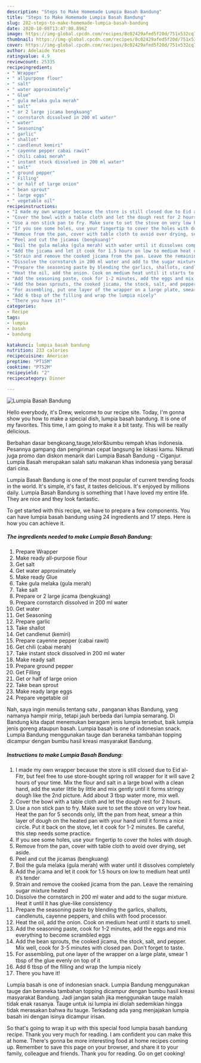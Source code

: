 ```yaml
---
description: "Steps to Make Homemade Lumpia Basah Bandung"
title: "Steps to Make Homemade Lumpia Basah Bandung"
slug: 282-steps-to-make-homemade-lumpia-basah-bandung
date: 2020-10-08T13:47:08.896Z
image: https://img-global.cpcdn.com/recipes/8c02429afed5f20d/751x532cq70/lumpia-basah-bandung-recipe-main-photo.jpg
thumbnail: https://img-global.cpcdn.com/recipes/8c02429afed5f20d/751x532cq70/lumpia-basah-bandung-recipe-main-photo.jpg
cover: https://img-global.cpcdn.com/recipes/8c02429afed5f20d/751x532cq70/lumpia-basah-bandung-recipe-main-photo.jpg
author: Adelaide Yates
ratingvalue: 4.9
reviewcount: 25335
recipeingredient:
- " Wrapper"
- " allpurpose flour"
- " salt"
- " water approximately"
- " Glue"
- " gula melaka gula merah"
- " salt"
- " or 2 large jicama bengkuang"
- " cornstarch dissolved in 200 ml water"
- " water"
- " Seasoning"
- " garlic"
- " shallot"
- " candlenut kemiri"
- " cayenne pepper cabai rawit"
- " chili cabai merah"
- " instant stock dissolved in 200 ml water"
- " salt"
- " ground pepper"
- " Filling"
- " or half of large onion"
- " bean sprout"
- " large eggs"
- " vegetable oil"
recipeinstructions:
- "I made my own wrapper because the store is still closed due to Eid al-Fitr, but feel free to use store-bought spring roll wrapper for it will save 2 hours of your time. Mix the flour and salt in a large bowl with a clean hand, add the water little by little and mix gently until it forms stringy dough like the 2nd picture. Add about 3 tbsp water more, mix well."
- "Cover the bowl with a table cloth and let the dough rest for 2 hours."
- "Use a non stick pan to fry. Make sure to set the stove on very low heat. Heat the pan for 5 seconds only, lift the pan from heat, smear a thin layer of dough on the heated pan with your hand until it forms a nice circle. Put it back on the stove, let it cook for 1-2 minutes. Be careful, this step needs some practice."
- "If you see some holes, use your fingertip to cover the holes with dough."
- "Remove from the pan, cover with table cloth to avoid over drying, set aside."
- "Peel and cut the jicamas (bengkuang)"
- "Boil the gula melaka (gula merah) with water until it dissolves completely"
- "Add the jicama and let it cook for 1.5 hours on low to medium heat until it’s tender"
- "Strain and remove the cooked jicama from the pan. Leave the remaining sugar mixture heated"
- "Dissolve the cornstarch in 200 ml water and add to the sugar mixture. Heat it until it has glue-like consistency"
- "Prepare the seasoning paste by blending the garlics, shallots, candlenuts, cayenne peppers, and chilis with food processor."
- "Heat the oil, add the onion. Cook on medium heat until it starts to smell."
- "Add the seasoning paste, cook for 1-2 minutes, add the eggs and mix everything to become scrambled eggs"
- "Add the bean sprouts, the cooked jicama, the stock, salt, and pepper. Mix well, cook for 3-5 minutes with closed pan. Don’t forget to taste."
- "For assembling, put one layer of the wrapper on a large plate, smear 1 tbsp of the glue evenly on top of it"
- "Add 6 tbsp of the filling and wrap the lumpia nicely"
- "There you have it!"
categories:
- Recipe
tags:
- lumpia
- basah
- bandung

katakunci: lumpia basah bandung 
nutrition: 233 calories
recipecuisine: American
preptime: "PT15M"
cooktime: "PT52M"
recipeyield: "2"
recipecategory: Dinner

---
```



![Lumpia Basah Bandung](https://img-global.cpcdn.com/recipes/8c02429afed5f20d/751x532cq70/lumpia-basah-bandung-recipe-main-photo.jpg)

Hello everybody, it's Drew, welcome to our recipe site. Today, I'm gonna show you how to make a special dish, lumpia basah bandung. It is one of my favorites. This time, I am going to make it a bit tasty. This will be really delicious.

Berbahan dasar bengkoang,tauge,telor&amp;bumbu rempah khas indonesia. Pesannya gampang dan pengiriman cepat langsung ke lokasi kamu. Nikmati juga promo dan diskon menarik dari Lumpia Basah Bandung - Ciganjur. Lumpia Basah merupakan salah satu makanan khas indonesia yang berasal dari cina.

Lumpia Basah Bandung is one of the most popular of current trending foods in the world. It's simple, it's fast, it tastes delicious. It's enjoyed by millions daily. Lumpia Basah Bandung is something that I have loved my entire life. They are nice and they look fantastic.


To get started with this recipe, we have to prepare a few components. You can have lumpia basah bandung using 24 ingredients and 17 steps. Here is how you can achieve it.

<!--inarticleads1-->

##### The ingredients needed to make Lumpia Basah Bandung:

1. Prepare  Wrapper
1. Make ready  all-purpose flour
1. Get  salt
1. Get  water approximately
1. Make ready  Glue
1. Take  gula melaka (gula merah)
1. Take  salt
1. Prepare  or 2 large jicama (bengkuang)
1. Prepare  cornstarch dissolved in 200 ml water
1. Get  water
1. Get  Seasoning
1. Prepare  garlic
1. Take  shallot
1. Get  candlenut (kemiri)
1. Prepare  cayenne pepper (cabai rawit)
1. Get  chili (cabai merah)
1. Take  instant stock dissolved in 200 ml water
1. Make ready  salt
1. Prepare  ground pepper
1. Get  Filling
1. Get  or half of large onion
1. Take  bean sprout
1. Make ready  large eggs
1. Prepare  vegetable oil


Nah, saya ingin menulis tentang satu , panganan khas Bandung, yang namanya hampir mirip, tetapi jauh berbeda dari lumpia semarang. Di Bandung kita dapat menemukan beragam jenis lumpia tersebut, baik lumpia jenis goreng ataupun basah. Lumpia basah is one of indonesian snack. Lumpia Bandung menggunakan tauge dan beraneka tambahan topping dicampur dengan bumbu hasil kreasi masyarakat Bandung. 

<!--inarticleads2-->

##### Instructions to make Lumpia Basah Bandung:

1. I made my own wrapper because the store is still closed due to Eid al-Fitr, but feel free to use store-bought spring roll wrapper for it will save 2 hours of your time. Mix the flour and salt in a large bowl with a clean hand, add the water little by little and mix gently until it forms stringy dough like the 2nd picture. Add about 3 tbsp water more, mix well.
1. Cover the bowl with a table cloth and let the dough rest for 2 hours.
1. Use a non stick pan to fry. Make sure to set the stove on very low heat. Heat the pan for 5 seconds only, lift the pan from heat, smear a thin layer of dough on the heated pan with your hand until it forms a nice circle. Put it back on the stove, let it cook for 1-2 minutes. Be careful, this step needs some practice.
1. If you see some holes, use your fingertip to cover the holes with dough.
1. Remove from the pan, cover with table cloth to avoid over drying, set aside.
1. Peel and cut the jicamas (bengkuang)
1. Boil the gula melaka (gula merah) with water until it dissolves completely
1. Add the jicama and let it cook for 1.5 hours on low to medium heat until it’s tender
1. Strain and remove the cooked jicama from the pan. Leave the remaining sugar mixture heated
1. Dissolve the cornstarch in 200 ml water and add to the sugar mixture. Heat it until it has glue-like consistency
1. Prepare the seasoning paste by blending the garlics, shallots, candlenuts, cayenne peppers, and chilis with food processor.
1. Heat the oil, add the onion. Cook on medium heat until it starts to smell.
1. Add the seasoning paste, cook for 1-2 minutes, add the eggs and mix everything to become scrambled eggs
1. Add the bean sprouts, the cooked jicama, the stock, salt, and pepper. Mix well, cook for 3-5 minutes with closed pan. Don’t forget to taste.
1. For assembling, put one layer of the wrapper on a large plate, smear 1 tbsp of the glue evenly on top of it
1. Add 6 tbsp of the filling and wrap the lumpia nicely
1. There you have it!


Lumpia basah is one of indonesian snack. Lumpia Bandung menggunakan tauge dan beraneka tambahan topping dicampur dengan bumbu hasil kreasi masyarakat Bandung. Jadi jangan salah jika menggunakan tauge malah tidak enak rasanya. Tauge untuk isi lumpia ini diolah sedemikian hingga tidak merasakan bahwa itu tauge. Terkadang ada yang menjajakan lumpia basah ini dengan isinya dicampur irisan. 

So that's going to wrap it up with this special food lumpia basah bandung recipe. Thank you very much for reading. I am confident you can make this at home. There's gonna be more interesting food at home recipes coming up. Remember to save this page on your browser, and share it to your family, colleague and friends. Thank you for reading. Go on get cooking!

